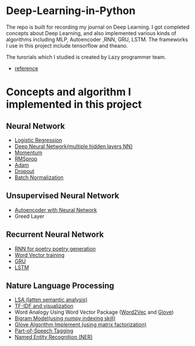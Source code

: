 # Deep-Learning-in-Python
The repo is built for recording my journal on Deep Learning. 
I got completed concepts about Deep Learning, and also implemented various kinds of algorithms including MLP, Autoencoder ,RNN, GRU, LSTM. 
The frameworks I use in this project include tensorflow and theano.<br>

The turorials which I studied is created by Lazy programmer team.
- [reference](https://deeplearningcourses.com/#page-top)

# Concepts and algorithm I implemented in this project
## Neural Network
* [Logistic Regression](https://github.com/SeanWangYS/Deep-Learning-in-Python/blob/master/ann_class/regression.py) 
* [Deep Neural Network(multiple hidden layers NN)](https://github.com/SeanWangYS/Deep-Learning-in-Python/blob/master/ann_class2/tensorflow_ann_bySean.py)
* [Momentum](https://github.com/SeanWangYS/Deep-Learning-in-Python/blob/master/ann_class2/momentum.py)
* [RMSprop](https://github.com/SeanWangYS/Deep-Learning-in-Python/blob/master/ann_class2/rmsprop.py)
* [Adam](https://github.com/SeanWangYS/Deep-Learning-in-Python/blob/master/ann_class2/adam.py)
* [Dropout](https://github.com/SeanWangYS/Deep-Learning-in-Python/blob/master/ann_class2/dropout_tensorflow.py)
* [Batch Normalization](https://github.com/SeanWangYS/Deep-Learning-in-Python/blob/master/ann_class2/batch_norm_tf.py)
## Unsupervised Neural Network
* [Autoencoder with Neural Network](https://github.com/SeanWangYS/Deep-Learning-in-Python/blob/master/unsupervised_class2/autoencoder_tf.py)
* Greed Layer  
## Recurrent Neural Network
* [RNN for poetry poetry generation](https://github.com/SeanWangYS/Deep-Learning-in-Python/blob/master/rnn_class/srn_language.py)
* [Word Vector training](https://github.com/SeanWangYS/Deep-Learning-in-Python/blob/master/rnn_class/wiki.py)
* [GRU](https://github.com/SeanWangYS/Deep-Learning-in-Python/blob/master/rnn_class/gru.py)
* [LSTM](https://github.com/SeanWangYS/Deep-Learning-in-Python/blob/master/rnn_class/lstm.py)
## Nature Language Processing
* [LSA (latten semantic analysis)](https://github.com/SeanWangYS/Deep-Learning-in-Python/blob/master/nlp_class/lsa.py)
* [TF-IDF and visualization](https://github.com/SeanWangYS/Deep-Learning-in-Python/blob/master/nlp_class2/tfidf_tsne.py)
* Word Analogy Using Word Vector Package ([Word2Vec](https://github.com/SeanWangYS/Deep-Learning-in-Python/blob/master/nlp_class2/pretrained_w2v.py) and [Glove](https://github.com/SeanWangYS/Deep-Learning-in-Python/blob/master/nlp_class2/pretrained_glove.py))  
* [Bigram Model(using numpy indexing skill)](https://github.com/SeanWangYS/Deep-Learning-in-Python/blob/master/nlp_class2/neural_network2_Sean.py)
* [Glove Algorithm Implement (using matrix factorization)](https://github.com/SeanWangYS/Deep-Learning-in-Python/blob/master/nlp_class2/glove_tf.py)
* [Part-of-Speech Tagging](https://github.com/SeanWangYS/Deep-Learning-in-Python/blob/master/nlp_class2/pos_tf.py)
* [Named Entity Recognition (NER)](https://github.com/SeanWangYS/Deep-Learning-in-Python/blob/master/nlp_class2/ner_tf.py)
<br>


